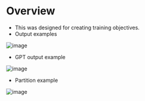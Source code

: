 # Overview

- This was designed for creating training objectives.
- Output examples

![image](https://github.com/user-attachments/assets/86236ba6-d860-4b29-be43-53bc755738db)

- GPT output example

![image](https://github.com/user-attachments/assets/b2d2d7fc-bd35-416f-929f-c309f99fd588)

- Partition example

![image](https://github.com/user-attachments/assets/2c4674ee-6d19-4796-ac64-cbf32022f099)

